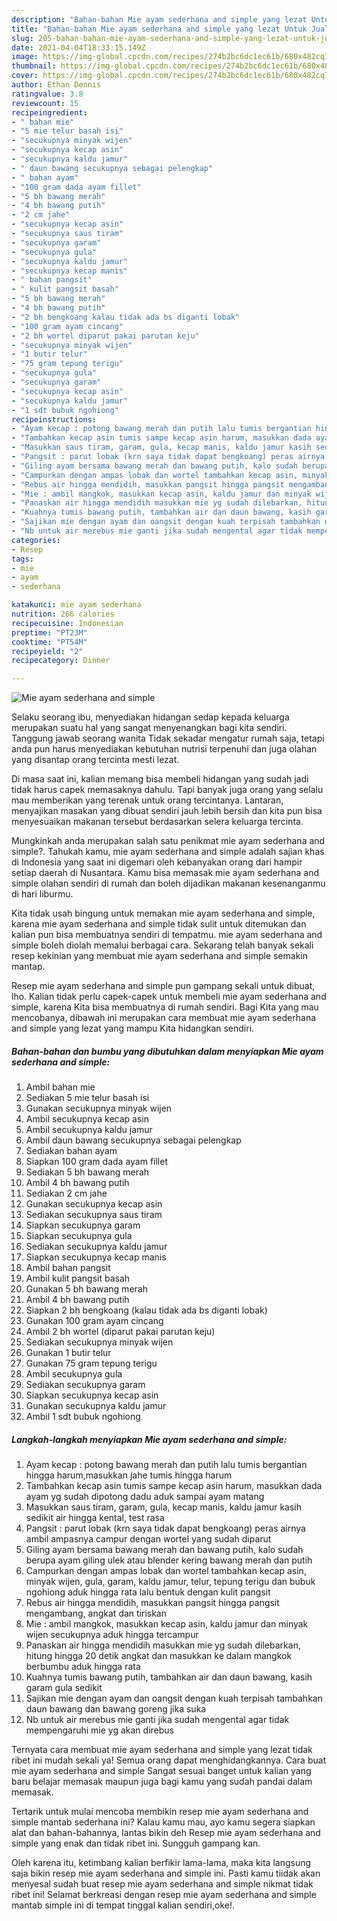 ```yaml
---
description: "Bahan-bahan Mie ayam sederhana and simple yang lezat Untuk Jualan"
title: "Bahan-bahan Mie ayam sederhana and simple yang lezat Untuk Jualan"
slug: 205-bahan-bahan-mie-ayam-sederhana-and-simple-yang-lezat-untuk-jualan
date: 2021-04-04T18:33:15.149Z
image: https://img-global.cpcdn.com/recipes/274b2bc6dc1ec61b/680x482cq70/mie-ayam-sederhana-and-simple-foto-resep-utama.jpg
thumbnail: https://img-global.cpcdn.com/recipes/274b2bc6dc1ec61b/680x482cq70/mie-ayam-sederhana-and-simple-foto-resep-utama.jpg
cover: https://img-global.cpcdn.com/recipes/274b2bc6dc1ec61b/680x482cq70/mie-ayam-sederhana-and-simple-foto-resep-utama.jpg
author: Ethan Dennis
ratingvalue: 3.8
reviewcount: 15
recipeingredient:
- " bahan mie"
- "5 mie telur basah isi"
- "secukupnya minyak wijen"
- "secukupnya kecap asin"
- "secukupnya kaldu jamur"
- " daun bawang secukupnya sebagai pelengkap"
- " bahan ayam"
- "100 gram dada ayam fillet"
- "5 bh bawang merah"
- "4 bh bawang putih"
- "2 cm jahe"
- "secukupnya kecap asin"
- "secukupnya saus tiram"
- "secukupnya garam"
- "secukupnya gula"
- "secukupnya kaldu jamur"
- "secukupnya kecap manis"
- " bahan pangsit"
- " kulit pangsit basah"
- "5 bh bawang merah"
- "4 bh bawang putih"
- "2 bh bengkoang kalau tidak ada bs diganti lobak"
- "100 gram ayam cincang"
- "2 bh wortel diparut pakai parutan keju"
- "secukupnya minyak wijen"
- "1 butir telur"
- "75 gram tepung terigu"
- "secukupnya gula"
- "secukupnya garam"
- "secukupnya kecap asin"
- "secukupnya kaldu jamur"
- "1 sdt bubuk ngohiong"
recipeinstructions:
- "Ayam kecap : potong bawang merah dan putih lalu tumis bergantian hingga harum,masukkan jahe tumis hingga harum"
- "Tambahkan kecap asin tumis sampe kecap asin harum, masukkan dada ayam yg sudah dipotong dadu aduk sampai ayam matang"
- "Masukkan saus tiram, garam, gula, kecap manis, kaldu jamur kasih sedikit air hingga kental, test rasa"
- "Pangsit : parut lobak (krn saya tidak dapat bengkoang) peras airnya ambil ampasnya campur dengan wortel yang sudah diparut"
- "Giling ayam bersama bawang merah dan bawang putih, kalo sudah berupa ayam giling ulek atau blender kering bawang merah dan putih"
- "Campurkan dengan ampas lobak dan wortel tambahkan kecap asin, minyak wijen, gula, garam, kaldu jamur, telur, tepung terigu dan bubuk ngohiong aduk hingga rata lalu bentuk dengan kulit pangsit"
- "Rebus air hingga mendidih, masukkan pangsit hingga pangsit mengambang, angkat dan tiriskan"
- "Mie : ambil mangkok, masukkan kecap asin, kaldu jamur dan minyak wijen secukupnya aduk hingga tercampur"
- "Panaskan air hingga mendidih masukkan mie yg sudah dilebarkan, hitung hingga 20 detik angkat dan masukkan ke dalam mangkok berbumbu aduk hingga rata"
- "Kuahnya tumis bawang putih, tambahkan air dan daun bawang, kasih garam gula sedikit"
- "Sajikan mie dengan ayam dan oangsit dengan kuah terpisah tambahkan daun bawang dan bawang goreng jika suka"
- "Nb untuk air merebus mie ganti jika sudah mengental agar tidak mempengaruhi mie yg akan direbus"
categories:
- Resep
tags:
- mie
- ayam
- sederhana

katakunci: mie ayam sederhana 
nutrition: 266 calories
recipecuisine: Indonesian
preptime: "PT23M"
cooktime: "PT54M"
recipeyield: "2"
recipecategory: Dinner

---
```



![Mie ayam sederhana and simple](https://img-global.cpcdn.com/recipes/274b2bc6dc1ec61b/680x482cq70/mie-ayam-sederhana-and-simple-foto-resep-utama.jpg)

Selaku seorang ibu, menyediakan hidangan sedap kepada keluarga merupakan suatu hal yang sangat menyenangkan bagi kita sendiri. Tanggung jawab seorang  wanita Tidak sekadar mengatur rumah saja, tetapi anda pun harus menyediakan kebutuhan nutrisi terpenuhi dan juga olahan yang disantap orang tercinta mesti lezat.

Di masa  saat ini, kalian memang bisa membeli hidangan yang sudah jadi tidak harus capek memasaknya dahulu. Tapi banyak juga orang yang selalu mau memberikan yang terenak untuk orang tercintanya. Lantaran, menyajikan masakan yang dibuat sendiri jauh lebih bersih dan kita pun bisa menyesuaikan makanan tersebut berdasarkan selera keluarga tercinta. 



Mungkinkah anda merupakan salah satu penikmat mie ayam sederhana and simple?. Tahukah kamu, mie ayam sederhana and simple adalah sajian khas di Indonesia yang saat ini digemari oleh kebanyakan orang dari hampir setiap daerah di Nusantara. Kamu bisa memasak mie ayam sederhana and simple olahan sendiri di rumah dan boleh dijadikan makanan kesenanganmu di hari liburmu.

Kita tidak usah bingung untuk memakan mie ayam sederhana and simple, karena mie ayam sederhana and simple tidak sulit untuk ditemukan dan kalian pun bisa membuatnya sendiri di tempatmu. mie ayam sederhana and simple boleh diolah memalui berbagai cara. Sekarang telah banyak sekali resep kekinian yang membuat mie ayam sederhana and simple semakin mantap.

Resep mie ayam sederhana and simple pun gampang sekali untuk dibuat, lho. Kalian tidak perlu capek-capek untuk membeli mie ayam sederhana and simple, karena Kita bisa membuatnya di rumah sendiri. Bagi Kita yang mau mencobanya, dibawah ini merupakan cara membuat mie ayam sederhana and simple yang lezat yang mampu Kita hidangkan sendiri.

<!--inarticleads1-->

##### Bahan-bahan dan bumbu yang dibutuhkan dalam menyiapkan Mie ayam sederhana and simple:

1. Ambil  bahan mie
1. Sediakan 5 mie telur basah isi
1. Gunakan secukupnya minyak wijen
1. Ambil secukupnya kecap asin
1. Ambil secukupnya kaldu jamur
1. Ambil  daun bawang secukupnya sebagai pelengkap
1. Sediakan  bahan ayam
1. Siapkan 100 gram dada ayam fillet
1. Sediakan 5 bh bawang merah
1. Ambil 4 bh bawang putih
1. Sediakan 2 cm jahe
1. Gunakan secukupnya kecap asin
1. Sediakan secukupnya saus tiram
1. Siapkan secukupnya garam
1. Siapkan secukupnya gula
1. Sediakan secukupnya kaldu jamur
1. Siapkan secukupnya kecap manis
1. Ambil  bahan pangsit
1. Ambil  kulit pangsit basah
1. Gunakan 5 bh bawang merah
1. Ambil 4 bh bawang putih
1. Siapkan 2 bh bengkoang (kalau tidak ada bs diganti lobak)
1. Gunakan 100 gram ayam cincang
1. Ambil 2 bh wortel (diparut pakai parutan keju)
1. Sediakan secukupnya minyak wijen
1. Gunakan 1 butir telur
1. Gunakan 75 gram tepung terigu
1. Ambil secukupnya gula
1. Sediakan secukupnya garam
1. Siapkan secukupnya kecap asin
1. Gunakan secukupnya kaldu jamur
1. Ambil 1 sdt bubuk ngohiong




<!--inarticleads2-->

##### Langkah-langkah menyiapkan Mie ayam sederhana and simple:

1. Ayam kecap : potong bawang merah dan putih lalu tumis bergantian hingga harum,masukkan jahe tumis hingga harum
1. Tambahkan kecap asin tumis sampe kecap asin harum, masukkan dada ayam yg sudah dipotong dadu aduk sampai ayam matang
1. Masukkan saus tiram, garam, gula, kecap manis, kaldu jamur kasih sedikit air hingga kental, test rasa
1. Pangsit : parut lobak (krn saya tidak dapat bengkoang) peras airnya ambil ampasnya campur dengan wortel yang sudah diparut
1. Giling ayam bersama bawang merah dan bawang putih, kalo sudah berupa ayam giling ulek atau blender kering bawang merah dan putih
1. Campurkan dengan ampas lobak dan wortel tambahkan kecap asin, minyak wijen, gula, garam, kaldu jamur, telur, tepung terigu dan bubuk ngohiong aduk hingga rata lalu bentuk dengan kulit pangsit
1. Rebus air hingga mendidih, masukkan pangsit hingga pangsit mengambang, angkat dan tiriskan
1. Mie : ambil mangkok, masukkan kecap asin, kaldu jamur dan minyak wijen secukupnya aduk hingga tercampur
1. Panaskan air hingga mendidih masukkan mie yg sudah dilebarkan, hitung hingga 20 detik angkat dan masukkan ke dalam mangkok berbumbu aduk hingga rata
1. Kuahnya tumis bawang putih, tambahkan air dan daun bawang, kasih garam gula sedikit
1. Sajikan mie dengan ayam dan oangsit dengan kuah terpisah tambahkan daun bawang dan bawang goreng jika suka
1. Nb untuk air merebus mie ganti jika sudah mengental agar tidak mempengaruhi mie yg akan direbus




Ternyata cara membuat mie ayam sederhana and simple yang lezat tidak ribet ini mudah sekali ya! Semua orang dapat menghidangkannya. Cara buat mie ayam sederhana and simple Sangat sesuai banget untuk kalian yang baru belajar memasak maupun juga bagi kamu yang sudah pandai dalam memasak.

Tertarik untuk mulai mencoba membikin resep mie ayam sederhana and simple mantab sederhana ini? Kalau kamu mau, ayo kamu segera siapkan alat dan bahan-bahannya, lantas bikin deh Resep mie ayam sederhana and simple yang enak dan tidak ribet ini. Sungguh gampang kan. 

Oleh karena itu, ketimbang kalian berfikir lama-lama, maka kita langsung saja bikin resep mie ayam sederhana and simple ini. Pasti kamu tiidak akan menyesal sudah buat resep mie ayam sederhana and simple nikmat tidak ribet ini! Selamat berkreasi dengan resep mie ayam sederhana and simple mantab simple ini di tempat tinggal kalian sendiri,oke!.

